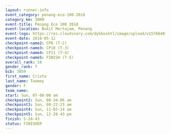 ```yaml
--- 
layout: runner-info 
event_category: penang-eco-100-2018 
category_km: 30KM 
event-title: Penang Eco 100 2018 
event-location: Bukit Mertajam, Penang 
event-logo: https://res.cloudinary.com/dykbosktl/image/upload/v1576648106/Logo/Logo_lovxhg.jpg 
event-date: 2018-05-12 
checkpoint-name2: CP6 (T-2) 
checkpoint-name3: CP10 (T-3) 
checkpoint-name4: CP11 (T-4) 
checkpoint-name5: FINISH (T-5) 
overall_rank: 18
gender_rank: 7
bib: 3059
first_name: Crista
last_name: Toomey
gender: F
team_name: 
start: Sun, 07-00-00 am
checkpoint2: Sun, 08-34-06 am
checkpoint3: Sun, 09-22-23 am
checkpoint4: Sun, 11-03-14 am
checkpoint5: Sun, 12-28-43 pm
finish: 5-28-43
status: FINISHER
--- 
```

